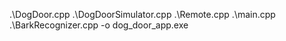 .\DogDoor.cpp .\DogDoorSimulator.cpp .\Remote.cpp .\main.cpp .\BarkRecognizer.cpp -o dog_door_app.exe